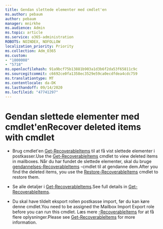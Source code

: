 ```yaml
---
title: Gendan slettede elementer med cmdlet'en
ms.author: pebaum
author: pebaum
manager: mnirkhe
ms.audience: Admin
ms.topic: article
ms.service: o365-administration
ROBOTS: NOINDEX, NOFOLLOW
localization_priority: Priority
ms.collection: Adm_O365
ms.custom:
- "1800008"
- "5718"
ms.openlocfilehash: 91a9bcf75b13881b903a1d3b6f2da53f65811c9c
ms.sourcegitcommit: c6692ce0fa1358ec3529e59ca0ecdfdea4cdc759
ms.translationtype: MT
ms.contentlocale: da-DK
ms.lasthandoff: 09/14/2020
ms.locfileid: "47741297"
---
```

# <a name="recover-deleted-items-with-cmdlet"></a><span data-ttu-id="a9d65-102">Gendan slettede elementer med cmdlet'en</span><span class="sxs-lookup"><span data-stu-id="a9d65-102">Recover deleted items with cmdlet</span></span>

- <span data-ttu-id="a9d65-103">Brug cmdlet'en [Get-RecoverableItems](https://docs.microsoft.com/powershell/module/exchange/get-recoverableitems?view=exchange-ps) til at få vist slettede elementer i postkasser.</span><span class="sxs-lookup"><span data-stu-id="a9d65-103">Use the [Get-RecoverableItems](https://docs.microsoft.com/powershell/module/exchange/get-recoverableitems?view=exchange-ps) cmdlet to view deleted items in mailboxes.</span></span> <span data-ttu-id="a9d65-104">Når du har fundet de slettede elementer, skal du bruge [gendannelses-RecoverableItems](https://docs.microsoft.com/powershell/module/exchange/Restore-RecoverableItems?view=exchange-ps) -cmdlet til at gendanne dem.</span><span class="sxs-lookup"><span data-stu-id="a9d65-104">After you find the deleted items, you use the [Restore-RecoverableItems](https://docs.microsoft.com/powershell/module/exchange/Restore-RecoverableItems?view=exchange-ps) cmdlet to restore them.</span></span>

- <span data-ttu-id="a9d65-105">Se alle detaljer i [Get-RecoverableItems](https://docs.microsoft.com/powershell/module/exchange/get-recoverableitems?view=exchange-ps).</span><span class="sxs-lookup"><span data-stu-id="a9d65-105">See full details in [Get-RecoverableItems](https://docs.microsoft.com/powershell/module/exchange/get-recoverableitems?view=exchange-ps).</span></span>

- <span data-ttu-id="a9d65-106">Du skal have tildelt eksport rollen postkasse import, før du kan køre denne cmdlet.</span><span class="sxs-lookup"><span data-stu-id="a9d65-106">You need to be assigned the Mailbox Import Export role before you can run this cmdlet.</span></span> <span data-ttu-id="a9d65-107">Læs mere [-RecoverableItems](https://docs.microsoft.com/powershell/module/exchange/get-recoverableitems?view=exchange-ps) for at få flere oplysninger.</span><span class="sxs-lookup"><span data-stu-id="a9d65-107">Please see [Get-RecoverableItems](https://docs.microsoft.com/powershell/module/exchange/get-recoverableitems?view=exchange-ps) for more information.</span></span>
